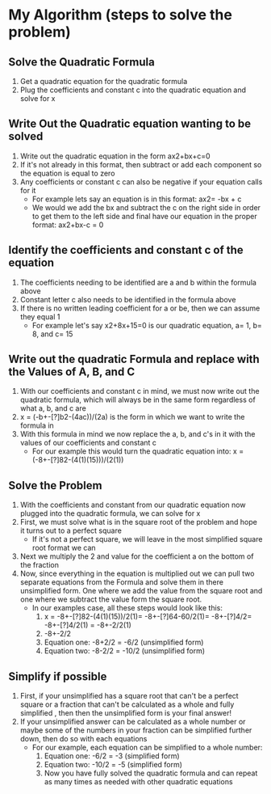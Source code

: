 # My Algorithm (steps to solve the problem)
## Solve the Quadratic Formula
1. Get a quadratic equation for the quadratic formula
2. Plug the coefficients and constant c into the quadratic equation and solve for x

## Write Out the Quadratic equation wanting to be solved
1. Write out the quadratic equation in the form ax2+bx+c=0
2. If it's not already in this format, then subtract or add each component so the equation is equal to zero
3. Any coefficients or constant c can also be negative
  if your equation calls for it
    * For example lets say an equation is in this format: ax2= -bx + c
    * We would we add the bx and subtract the c on the right side in order to get them to the left side and final have our equation in the proper format: ax2+bx-c = 0

## Identify the coefficients and constant c of the equation
1. The coefficients needing to be identified are a and b within the formula above
2. Constant letter c also needs to be identified in the formula above
3. If there is no written leading coefficient for a or be, then we can assume they equal 1
    * For example let's say x2+8x+15=0 is our quadratic equation, a= 1, b= 8, and c= 15

## Write out the quadratic Formula  and replace with the Values of A, B, and C
1. With our coefficients and constant c in mind, we must now write out the quadratic formula, which will always be in the same form regardless of what a, b, and c are
2.  x = (-b+-[?]b2-(4ac))/(2a) is the form in which we want to write the formula in
3. With this formula in mind we now replace the a, b, and c's in it with the values of our coefficients and constant c
    * For our example this would turn the quadratic equation into:
    x = (-8+-[?]82-(4(1)(15)))/(2(1))

## Solve the Problem
1. With the coefficients and constant from our quadratic equation now plugged into the quadratic formula, we can solve for x
2. First, we must solve what is in the square root of the problem and hope it turns out to a perfect square
    * If it's not a perfect square, we will leave in the most simplified square root format we can
3. Next we multiply the 2 and value for the coefficient a on the bottom of the fraction
4. Now, since everything in the equation is multiplied out we can pull two separate equations from the Formula and solve them in there unsimplified form. One where we add the value from the square root and one where we subtract the value form the square root.
    * In our examples case, all these steps would look like this:
        1. x = -8+-[?]82-(4(1)(15))/2(1)= -8+-[?]64-60/2(1)= -8+-[?]4/2= -8+-[?]4/2(1) = -8+-2/2(1)
        2. -8+-2/2
        3. Equation one: -8+2/2 = -6/2 (unsimplified form)
        4. Equation two: -8-2/2 = -10/2 (unsimplified form)

## Simplify if possible
1. First, if your unsimplified has a square root that can't be  a perfect square or a fraction that can't be calculated as a whole and fully simplified , then then the unsimplified form is your final answer!
2. If your unsimplified answer can be calculated as a whole number or maybe some of the numbers in your fraction can be simplified further down, then do so with each equations
    * For our example, each equation can be simplified to a whole number:
        1. Equation one: -6/2 = -3 (simplified form)    
        2. Equation two: -10/2 = -5 (simplified form)
        3. Now you have fully solved the quadratic formula and can repeat as many times as needed with other quadratic equations